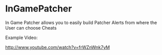 InGamePatcher
=============

In Game Patcher allows you to easily build Patcher Alerts from where the User can choose Cheats

Example Video:

http://www.youtube.com/watch?v=frWZnWnk7yM
